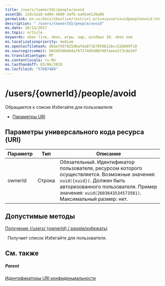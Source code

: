 ```yaml
---
title: /users/{ownerId}/people/avoid
assetID: 13dc3a10-ed04-4600-3afb-aa95a4139a06
permalink: en-us/docs/xboxlive/rest/uri-privacyusersxuidpeopleavoid.html
description: " /users/{ownerId}/people/avoid"
ms.date: 10/12/2017
ms.topic: article
keywords: xbox live, xbox, игры, uwp, windows 10, xbox one
ms.localizationpriority: medium
ms.openlocfilehash: d0ae745f825d6afda87167859b12bcc52b899f18
ms.sourcegitcommit: b034650b684a767274d5d88746faeea373c8e34f
ms.translationtype: MT
ms.contentlocale: ru-RU
ms.lasthandoff: 03/06/2019
ms.locfileid: "57607489"
---
```

# <a name="usersowneridpeopleavoid"></a>/users/{ownerId}/people/avoid
Обращается к списке Избегайте для пользователя

  * [Параметры URI](#ID4EQ)

<a id="ID4EQ"></a>


## <a name="uri-parameters"></a>Параметры универсального кода ресурса (URI)

| Параметр| Тип| Описание|
| --- | --- | --- |
| ownerId| Строка| Обязательный. Идентификатор пользователя, ресурсом которого осуществляется. Возможные значения: <code>xuid({xuid})</code>. Должен быть авторизованного пользователя. Пример значения: <code>xuid(2603643534573581)</code>. Максимальный размер: нет. |

<a id="ID4ERB"></a>


## <a name="valid-methods"></a>Допустимые методы

[Получение (/users/ {ownerId} / people/избежать)](uri-privacyusersxuidpeopleavoidget.md)

&nbsp;&nbsp;Получает список Избегайте для пользователя.

<a id="ID4E2B"></a>


## <a name="see-also"></a>См. также

<a id="ID4E4B"></a>


##### <a name="parent"></a>Parent

[Идентификаторы URI конфиденциальности](atoc-reference-privacyv2.md)
